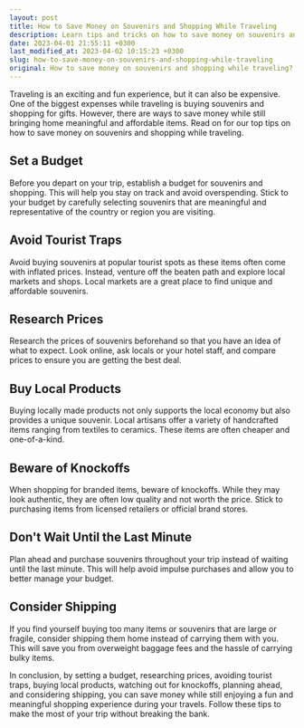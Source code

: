```yaml
---
layout: post
title: How to Save Money on Souvenirs and Shopping While Traveling
description: Learn tips and tricks on how to save money on souvenirs and shopping while traveling to ensure a more financially responsible vacation experience.
date: 2023-04-01 21:55:11 +0300
last_modified_at: 2023-04-02 10:15:23 +0300
slug: how-to-save-money-on-souvenirs-and-shopping-while-traveling
original: How to save money on souvenirs and shopping while traveling?
---
```

Traveling is an exciting and fun experience, but it can also be expensive. One of the biggest expenses while traveling is buying souvenirs and shopping for gifts. However, there are ways to save money while still bringing home meaningful and affordable items. Read on for our top tips on how to save money on souvenirs and shopping while traveling.

## Set a Budget
Before you depart on your trip, establish a budget for souvenirs and shopping. This will help you stay on track and avoid overspending. Stick to your budget by carefully selecting souvenirs that are meaningful and representative of the country or region you are visiting.

## Avoid Tourist Traps
Avoid buying souvenirs at popular tourist spots as these items often come with inflated prices. Instead, venture off the beaten path and explore local markets and shops. Local markets are a great place to find unique and affordable souvenirs.

## Research Prices
Research the prices of souvenirs beforehand so that you have an idea of what to expect. Look online, ask locals or your hotel staff, and compare prices to ensure you are getting the best deal.

## Buy Local Products
Buying locally made products not only supports the local economy but also provides a unique souvenir. Local artisans offer a variety of handcrafted items ranging from textiles to ceramics. These items are often cheaper and one-of-a-kind.

## Beware of Knockoffs
When shopping for branded items, beware of knockoffs. While they may look authentic, they are often low quality and not worth the price. Stick to purchasing items from licensed retailers or official brand stores.

## Don't Wait Until the Last Minute
Plan ahead and purchase souvenirs throughout your trip instead of waiting until the last minute. This will help avoid impulse purchases and allow you to better manage your budget.

## Consider Shipping
If you find yourself buying too many items or souvenirs that are large or fragile, consider shipping them home instead of carrying them with you. This will save you from overweight baggage fees and the hassle of carrying bulky items.

In conclusion, by setting a budget, researching prices, avoiding tourist traps, buying local products, watching out for knockoffs, planning ahead, and considering shipping, you can save money while still enjoying a fun and meaningful shopping experience during your travels. Follow these tips to make the most of your trip without breaking the bank.